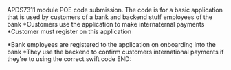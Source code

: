 APDS7311 module POE code submission.
The code is for a basic application that is used by customers of a bank and backend stuff employees of the bank
  *Customers use the application to make internaternal payments
  *Customer must register on this application

  *Bank employees are registered to the application on onboarding into the bank
  *They use the backend to confirm customers international payments if they're to using the correct swift code
END:
